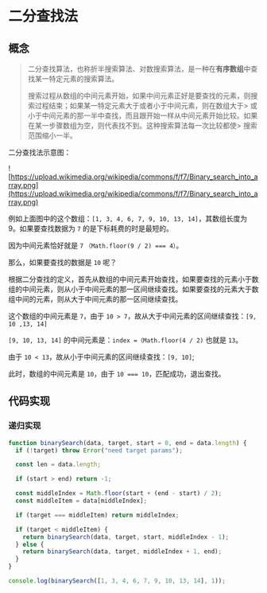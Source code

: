 # 二分查找法

## 概念

> 二分查找算法，也称折半搜索算法、对数搜索算法，是一种在**有序数组**中查找某一特定元素的搜索算法。
>
> 搜索过程从数组的中间元素开始，如果中间元素正好是要查找的元素，则搜索过程结束；如果某一特定元素大于或者小于中间元素，则在数组大于> 或小于中间元素的那一半中查找，而且跟开始一样从中间元素开始比较。如果在某一步骤数组为空，则代表找不到。这种搜索算法每一次比较都使> 搜索范围缩小一半。

二分查找法示意图：

![https://upload.wikimedia.org/wikipedia/commons/f/f7/Binary_search_into_array.png](https://upload.wikimedia.org/wikipedia/commons/f/f7/Binary_search_into_array.png)

例如上面图中的这个数组：`[1, 3, 4, 6, 7, 9, 10, 13, 14]`，其数组长度为 9。如果要查找数据为 `7` 的是下标耗费的时是最短的。

因为中间元素恰好就是 `7` `（Math.floor(9 / 2) === 4）`。

那么，如果要查找的数据是 `10` 呢？

根据二分查找的定义，首先从数组的中间元素开始查找，如果要查找的元素小于数组的中间元素，则从小于中间元素的那一区间继续查找。如果要查找的元素大于数组中间的元素，则从大于中间元素的那一区间继续查找。

这个数组的中间元素是 `7`，由于 `10 > 7`，故从大于中间元素的区间继续查找：`[9, 10 ,13, 14]`

`[9, 10, 13, 14]` 的中间元素是：`index =（Math.floor(4 / 2)` 也就是 `13`。

由于 `10 < 13`，故从小于中间元素的区间继续查找：`[9, 10]`;

此时，数组的中间元素是 `10`，由于 `10 === 10`，匹配成功，退出查找。

## 代码实现


### 递归实现

```js
function binarySearch(data, target, start = 0, end = data.length) {
  if (!target) throw Error("need target params");

  const len = data.length;

  if (start > end) return -1;

  const middleIndex = Math.floor(start + (end - start) / 2);
  const middleItem = data[middleIndex];

  if (target === middleItem) return middleIndex;

  if (target < middleItem) {
    return binarySearch(data, target, start, middleIndex - 1);
  } else {
    return binarySearch(data, target, middleIndex + 1, end);
  }
}

console.log(binarySearch([1, 3, 4, 6, 7, 9, 10, 13, 14], 1));
```
